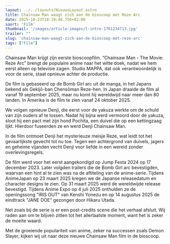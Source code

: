 ```yaml
---
layout: ../../layouts/NieuwsLayout.astro
title: Chainsaw Man waagt zich aan de bioscoop met Reze Arc
date: 2025-10-23T18:19:48.756+02:00
soort: 'Film'
thumbnail: '/images/article-images/l-intro-1761234713.jpg'
trailer: ""
slug: 'chainsaw-man-waagt-zich-aan-de-bioscoop-met-reze-arc'
tags: ["Film"]
---
```


Chainsaw Man krijgt zijn eerste bioscoopfilm. “Chainsaw Man - The Movie: Reze
Arc” brengt de populaire anime naar het witte doek, nadat we hem eerst alleen op
televisie zagen. Studio MAPPA, dat ook verantwoordelijk is voor de serie, staat
opnieuw achter de productie.

De film is gebaseerd op de Bomb Girl arc uit de manga, in het Japans bekend als
Gekijō-ban Chensōman Reze-hen. In Japan draaide de film al vanaf 19 september
2025, maar nu komt hij wereldwijd naar meer dan 80 landen. In Amerika is de film
te zien vanaf 24 oktober 2025.

We volgen opnieuw Denji, die eerst voor de yakuza werkte om de schuld van zijn
ouders af te lossen. Nadat hij bijna werd vermoord door de yakuza, sloot hij een
pact met zijn hond Pochita, een duivel die op een kettingzaag lijkt. Hierdoor
fuseerden ze en werd Denji Chainsaw Man.

In de film ontmoet Denji het mysterieuze meisje Reze, wat leidt tot het
gevaarlijkste gevecht tot nu toe. Tegen een achtergrond van duivels, jagers en
geheime vijanden vecht Denji voor liefde in een wereld zonder overlevingsregels.

De film werd voor het eerst aangekondigd op Jump Festa 2024 op 17 december 2023.
Later volgden trailers die de Bomb Girl arc bevestigden, waarvan een hint al te
zien was na de aftiteling van de anime-serie. Tijdens AnimeJapan op 23 maart
2025 kregen we de Japanse releasedatum en character designs te zien. Op 31 maart
2025 werd de wereldwijde release bevestigd. Tijdens Anime Expo op 4 juli 2025
onthulden ze de openingssong "IRIS OUT" van Kenshi Yonezu en op 14 augustus 2025
de eindtrack "JANE DOE" gezongen door Hikaru Utada.

Net zoals bij de serie is er een post-credits scene die het verhaal afsluit. Wij
raden aan om te blijven zitten tot het allerlaatste moment, want het is zeker de
moeite waard.

Met de groeiende populariteit van anime, zeker na successen zoals Demon Slayer,
kijken wij uit naar deze nieuwe Chainsaw Man film in de bioscoop.